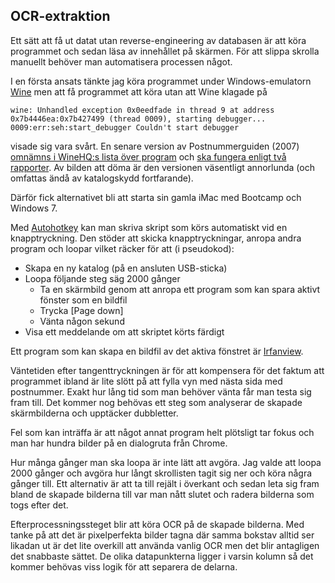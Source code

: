 OCR-extraktion
--------------

Ett sätt att få ut datat utan reverse-engineering av databasen är att köra programmet och sedan läsa av innehållet på skärmen. För att slippa skrolla manuellt behöver man automatisera processen något.

I en första ansats tänkte jag köra programmet under Windows-emulatorn [Wine](https://www.winehq.org/) men att få programmet att köra utan att Wine klagade på 

```
wine: Unhandled exception 0x0eedfade in thread 9 at address 0x7b4446ea:0x7b427499 (thread 0009), starting debugger...
0009:err:seh:start_debugger Couldn't start debugger
```
visade sig vara svårt. En senare version av Postnummerguiden (2007) [omnämns i WineHQ:s lista över program](https://appdb.winehq.org/objectManager.php?sClass=application&iId=6512) och [ska fungera enligt två rapporter](https://appdb.winehq.org/objectManager.php?sClass=version&iId=10485). Av bilden att döma är den versionen väsentligt annorlunda (och omfattas ändå av katalogskydd fortfarande).

Därför fick alternativet bli att starta sin gamla iMac med Bootcamp och Windows 7.

Med [Autohotkey](https://autohotkey.com/) kan man skriva skript som körs automatiskt vid en knapptryckning. Den stöder att skicka knapptryckningar, anropa andra program och loopar vilket räcker för att (i pseudokod):

 * Skapa en ny katalog (på en ansluten USB-sticka)
 * Loopa följande steg säg 2000 gånger
   * Ta en skärmbild genom att anropa ett program som kan spara aktivt fönster som en bildfil
   * Trycka [Page down]
   * Vänta någon sekund
 * Visa ett meddelande om att skriptet körts färdigt
 
 Ett program som kan skapa en bildfil av det aktiva fönstret är [Irfanview](https://www.irfanview.com/).
 
 Väntetiden efter tangenttryckningen är för att kompensera för det faktum att programmet ibland är lite slött på att fylla vyn med nästa sida med postnummer. Exakt hur lång tid som man behöver vänta får man testa sig fram till. Det kommer nog behövas ett steg som analyserar de skapade skärmbilderna och upptäcker dubbletter.
 
 Fel som kan inträffa är att något annat program helt plötsligt tar fokus och man har hundra bilder på en dialogruta från Chrome.
 
 Hur många gånger man ska loopa är inte lätt att avgöra. Jag valde att loopa 2000 gånger och avgöra hur långt skrollisten tagit sig ner och köra några gånger till. Ett alternativ är att ta till rejält i överkant och sedan leta sig fram bland de skapade bilderna till var man nått slutet och radera bilderna som togs efter det.
 
 Efterprocessningssteget blir att köra OCR på de skapade bilderna. Med tanke på att det är pixelperfekta bilder tagna där samma bokstav alltid ser likadan ut är det lite overkill att använda vanlig OCR men det blir antagligen det snabbaste sättet. De olika datapunkterna ligger i varsin kolumn så det kommer behövas viss logik för att separera de delarna.

